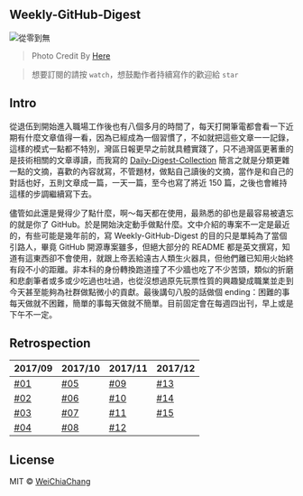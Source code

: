 ## Weekly-GitHub-Digest

![從零到無](https://i.imgur.com/PBHE5zN.png?1)

> Photo Credit By [Here](https://www.facebook.com/Taiwan.reporter.IQ.less.than30/photos/a.917098568347065.1073741829.915826835140905/1119971088059811/?type=1&theater)

> 想要訂閱的請按 `watch`，想鼓勵作者持續寫作的歡迎給 `star`

## Intro

從退伍到開始進入職場工作後也有八個多月的時間了，每天打開筆電都會看一下近期有什麼文章值得一看，因為已經成為一個習慣了，不如就把這些文章一一記錄，這樣的模式一點都不特別，灣區日報更早之前就具體實踐了，只不過灣區更著重的是技術相關的文章導讀，而我寫的 [Daily-Digest-Collection](https://github.com/WeiChiaChang/Daily-Digest-Collection) 簡言之就是分類更雜一點的文摘，喜歡的內容就寫，不管題材，做點自己讀後的文摘，當作是和自己的對話也好，五則文章成一篇，一天一篇，至今也寫了將近 150 篇，之後也會維持這樣的步調繼續寫下去。

儘管如此還是覺得少了點什麼，啊～每天都在使用，最熟悉的卻也是最容易被遺忘的就是你了 GitHub。於是開始決定動手做點什麼。文中介紹的專案不一定是最近的，有些可能是幾年前的，寫 Weekly-GitHub-Digest 的目的只是單純為了當個引路人，畢竟 GitHub 開源專案雖多，但絕大部分的 README 都是英文撰寫，知道有這東西卻不會使用，就跟上帝丟給遠古人類生火器具，但他們離已知用火始終有段不小的距離。非本科的身份轉換跑道撞了不少牆也吃了不少苦頭，類似的折磨和悲劇筆者或多或少吃過也吐過，也從沒想過原先玩票性質的興趣變成職業並走到今天甚至能夠為社群做點微小的貢獻。最後講句八股的話做個 ending：困難的事每天做就不困難，簡單的事每天做就不簡單。目前固定會在每週四出刊，早上或是下午不一定。


## Retrospection

| 2017/09 | 2017/10 | 2017/11 | 2017/12
| --- | --- | --- | --- |
| [#01](https://goo.gl/8PVPUC) | [#05](https://goo.gl/bstNPx) | [#09](https://goo.gl/haJtCq) | [#13](https://goo.gl/1zDA1n) |
| [#02](https://goo.gl/ssHdTg) | [#06](https://goo.gl/tXwdKH) | [#10](https://goo.gl/LW2n4P) | [#14](https://goo.gl/QZgF1n) |
| [#03](https://goo.gl/69rdNs) | [#07](https://goo.gl/bFzqEj) | [#11](https://goo.gl/YRuQSr) | [#15](https://goo.gl/t7rj58) |
| [#04](https://goo.gl/yGKnTH) | [#08](https://goo.gl/z9jg8T) | [#12](https://goo.gl/shpmov) |    |

## License

MIT © [WeiChiaChang](https://github.com/WeiChiaChang)
